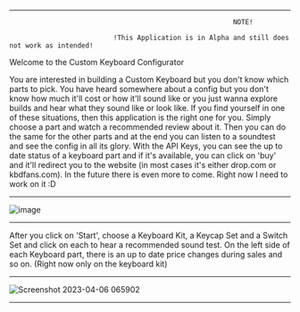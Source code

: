 
____________________________________________________________________________________________________________________________________________________________________
                                                            NOTE!
     
                              !This Application is in Alpha and still does not work as intended!
                                    
                                    
Welcome to the Custom Keyboard Configurator 
                                  
You are interested in building a Custom Keyboard but you don't know which parts to pick. You have heard somewhere about a config but you don't know how much it'll cost or how it'll sound like or you just wanna explore builds and hear what they sound like or look like. If you find yourself in one of these situations, then this application is the right one for you. Simply choose a part and watch a recommended review about it. Then you can do the same for the other parts and at the end you can listen to a soundtest and see the config in all its glory. With the API Keys, you can see the up to date status of a keyboard part and if it's available, you can click on 'buy' and it'll redirect you to the website (in most cases it's either drop.com or kbdfans.com). In the future there is even more to come. Right now I need to work on it :D
____________________________________________________________________________________________________________________________________________________________________

![image](https://user-images.githubusercontent.com/120993360/229368875-18cf0822-3261-4ec2-8640-837100e4585f.png)

____________________________________________________________________________________________________________________________________________________________________

After you click on 'Start', choose a Keyboard Kit, a Keycap Set and a Switch Set and click on each to hear a recommended sound test. On the left side of each Keyboard part, there is an up to date price changes during sales and so on. (Right now only on the keyboard kit)
____________________________________________________________________________________________________________________________________________________________________
![Screenshot 2023-04-06 065902](https://user-images.githubusercontent.com/120993360/230275939-ce0c8487-9ef1-48f0-9d6f-483fdce14706.jpg)
____________________________________________________________________________________________________________________________________________________________________ 

